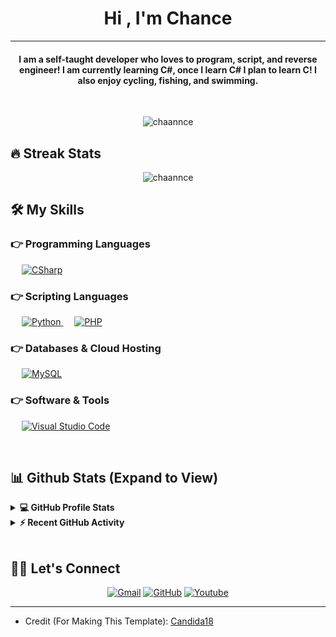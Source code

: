 
<h1 align="center">Hi , I'm Chance</h1>
<hr/>
<h4 align="center">I am a self-taught developer who loves to program, script, and reverse engineer! I am currently learning C#, once I learn C# I plan to learn C! I also enjoy cycling, fishing, and swimming.</h4>
<br>
<p align="center"> <img align="center" src="https://komarev.com/ghpvc/?username=chaannce&label=Profile%20views&color=0e75b6&style=flat" alt="chaannce" /> </p>

## 🔥 Streak Stats
<p align="center"><img align="center" src="https://github-readme-streak-stats.herokuapp.com/?user=chaannce&&theme=algolia" alt="chaannce" /></p>


## 🛠️ My Skills

### 👉 Programming Languages

<p align="left">
  &emsp;
   <a href="https://learn.microsoft.com/en-us/dotnet/csharp/" target="_blank">
    <img alt="CSharp" src="https://img.shields.io/badge/C%23-239120?style=for-the-badge&logo=c-sharp&logoColor=white">
  </a>
</p>

### 👉 Scripting Languages

<p align="left">
  &emsp;
   <a href="https://www.python.org" target="_blank">
    <img alt="Python" src="https://img.shields.io/badge/Python%20-%2314354C.svg?logo=python&logoColor=white">
  </a>
  &emsp;
  <a href="https://www.php.net/">
    <img alt="PHP" src="https://img.shields.io/badge/PHP-%23777BB4.svg?logo=php&logoColor=white"/>
  </a>
</p>

### 👉 Databases & Cloud Hosting
<p align="left">
  &emsp;
    <a href="https://www.mysql.com/"><img alt="MySQL" src="https://img.shields.io/badge/MySQL-%2300f.svg?style=flat&llogo=mysql&logoColor=white"></a>
 </p>

### 👉 Software & Tools
 
<p>
  &emsp;
    <a href="#"><img alt="Visual Studio Code" src="https://img.shields.io/badge/Visual%20Studio%20Code-0078d7.svg?logo=visual-studio-code&logoColor=white"></a>
</p>

<br/>

## 📊 Github Stats (Expand to View) 


<details> 
  <summary><b>💻 GitHub Profile Stats</b></summary>
  <br/>
  <p align="center">
    <img align="center" src="https://github-readme-stats.vercel.app/api?username=chaannce&show_icons=true&locale=en&count_private=true&theme=algolia" alt="chaannce" height="192px"/>
<br/>
  &nbsp;
    <img src="https://github-readme-stats.vercel.app/api/top-langs?username=chaannce&show_icons=true&locale=en&layout=compact&theme=algolia" alt="chaannce" height="192px"/>
  <br/>
  <b>Note:</b> Top languages is only a metric of the languages my public code consists of and doesn't reflect experience or skill level.
  </p>
</details>


<details>
  <summary><b>⚡ Recent GitHub Activity</b></summary>
  <br/>
   <a href="https://github.com/Candida18"><img alt="Candida's Activity Graph" src="https://activity-graph.herokuapp.com/graph?username=Chaannce&custom_title=Chance's%20Contribution%20Graph&theme=react-dark" /></a>
  <br/>

</details>

<br/>

## 🙋‍♀️ Let's Connect
<p align="center">
	<a href="mailto:not_available_yet"><img src="https://img.icons8.com/bubbles/50/000000/gmail.png" alt="Gmail"/></a>
	<a href="https://github.com/Chaannce"><img src="https://img.icons8.com/bubbles/50/000000/github.png" alt="GitHub"/></a>
	<a href="https://www.youtube.com/channel/UC7V1Gm8V0kRLp_EHB8aDj2A"><img src="https://img.icons8.com/bubbles/50/000000/youtube.png" alt="Youtube"/></a>
	
</p>

<hr/>

* Credit (For Making This Template): [Candida18](https://github.com/Candida18)
